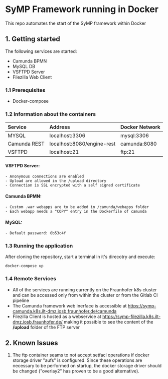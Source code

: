 # SyMP Framework running in Docker 
This repo automates the start of the SyMP framework within Docker

## 1. Getting started
The following services are started:
- Camunda BPMN 
- MySQL DB
- VSFTPD Server
- Filezilla Web Client 

### 1.1 Prerequisites
- Docker-compose

### 1.2 Information about the containers

| Service      | Address                    | Docker Network  |
|:-------------|:---------------------------|:----------------|
| MYSQL        | localhost:3306             | mysql:3306      |
| Camunda REST | localhost:8080/engine-rest | camunda:8080    |
| VSFTPD       | localhost:21               | ftp:21          |


#### VSFTPD Server:
    - Anonymous connections are enabled 
    - Upload are allowed in the /upload directory 
    - Connection is SSL encrypted with a self signed certificate
    
#### Camunda BPMN:
    - Custom .war webapps are to be added in /camunda/webapps folder
    - Each webapp needs a "COPY" entry in the Dockerfile of camunda

#### MySQL:
    - Default password: 0b53c4f 

### 1.3 Running the application

After cloning the repository, start a terminal in it's direcotry and execute: 

```
docker-compose up
```

### 1.4 Remote Services
- All of the services are running currently on the Fraunhofer k8s cluster and can be accessed only from within the cluster or from the Gitlab CI pipeline
- The Camunda framework web inerface is accessible at https://symp-camunda.k8s.ilt-dmz.iosb.fraunhofer.de/camunda
- Filezilla Client is hosted as a webservice at https://symp-filezilla.k8s.ilt-dmz.iosb.fraunhofer.de/ making it possible to see the content of the **/upload** folder of the FTP server

## 2. Known Issues
1. The ftp container seams to not accept setfacl operations if docker storage driver "aufs" is configured. Since these operations are necessary to be performed on startup, the docker storage driver should be changed ("overlay2" has proven to be a good alternative).
